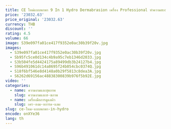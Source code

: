 ```yaml
---
title: CE ใหม่แบบพกพา 9 In 1 Hydro Dermabrasion เครื่อง Professional ทําความสะอาดผิวหน้าฟื้นฟูผิว Hydra Peel Hydrodermabrasion S
price: '23032.63'
price_original: '23032.63'
currency: THB
discount: ''
rating: 4.5
volume: 66
image: S39e097fa01ce417f9352e0ac30b39f20v.jpg
images:
  - S39e097fa01ce417f9352e0ac30b39f20v.jpg
  - Sb95fc5ce0d134c4b9a95c7eb1346d2033.jpg
  - S3b504fe5d4424175a89499db3b24127b4.jpg
  - S96b491061dc14a8695f24b054cbc0374Q.jpg
  - S18f6bf546e8d4148a0b29f5813c8dea3A.jpg
  - S6262d69156ac48838300839b976f5b92E.jpg
video: ''
categories:
  - name: ความงามและสุขภาพ
    slug: ความงามและส-ขภาพ
  - name: เครื่องมือการดูแลผิว
    slug: เคร-องม-อการด-แลผ
slug: ce-ใหม-แบบพกพา-in-hydro
encode: onXYe36
lang: th
---
```

  